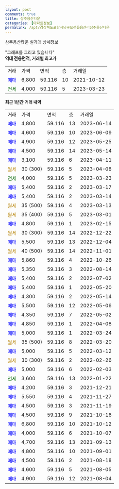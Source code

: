 ```yaml
---
layout: post
comments: true
title: 삼주용산타운
categories: [아파트정보]
permalink: /apt/경상북도포항시남구오천읍용산리삼주용산타운
---
```


삼주용산타운 실거래 상세정보

<script type="text/javascript">
  google.charts.load('current', {'packages':['line', 'corechart']});
  google.charts.setOnLoadCallback(drawChart);

  function drawChart() {
    var data = new google.visualization.DataTable();
    data.addColumn('date', '거래일');
    data.addColumn('number', "매매");
    data.addColumn('number', "전세");
    data.addColumn('number', "전매");

    data.addRows([[new Date(Date.parse("2023-06-14")), 4800, null, null], [new Date(Date.parse("2023-06-09")), 4600, null, null], [new Date(Date.parse("2023-05-25")), 4900, null, null], [new Date(Date.parse("2023-05-14")), 4500, null, null], [new Date(Date.parse("2023-04-11")), 3100, null, null], [new Date(Date.parse("2023-04-08")), null, null, null], [new Date(Date.parse("2023-03-23")), null, 4000, null], [new Date(Date.parse("2023-03-17")), 5400, null, null], [new Date(Date.parse("2023-03-14")), 5400, null, null], [new Date(Date.parse("2023-03-13")), null, null, null], [new Date(Date.parse("2023-03-01")), null, null, null], [new Date(Date.parse("2023-02-15")), 4800, null, null], [new Date(Date.parse("2022-12-22")), null, null, null], [new Date(Date.parse("2022-12-04")), 5500, null, null], [new Date(Date.parse("2022-11-01")), null, null, null], [new Date(Date.parse("2022-10-26")), 5860, null, null], [new Date(Date.parse("2022-08-14")), 5350, null, null], [new Date(Date.parse("2022-07-02")), 5400, null, null], [new Date(Date.parse("2022-05-20")), 5400, null, null], [new Date(Date.parse("2022-05-14")), 4300, null, null], [new Date(Date.parse("2022-05-06")), 5500, null, null], [new Date(Date.parse("2022-05-02")), 4350, null, null], [new Date(Date.parse("2022-04-08")), 4850, null, null], [new Date(Date.parse("2022-03-24")), 5000, null, null], [new Date(Date.parse("2022-03-20")), null, null, null], [new Date(Date.parse("2022-03-12")), 5000, null, null], [new Date(Date.parse("2022-02-26")), null, null, null], [new Date(Date.parse("2022-02-03")), 5000, null, null], [new Date(Date.parse("2022-01-22")), null, 3600, null], [new Date(Date.parse("2021-12-21")), 4200, null, null], [new Date(Date.parse("2021-11-27")), 5550, null, null], [new Date(Date.parse("2021-11-19")), 4500, null, null], [new Date(Date.parse("2021-10-16")), 4500, null, null], [new Date(Date.parse("2021-10-12")), 6800, null, null], [new Date(Date.parse("2021-10-07")), 4000, null, null], [new Date(Date.parse("2021-09-13")), 4700, null, null], [new Date(Date.parse("2021-09-01")), 4800, null, null], [new Date(Date.parse("2021-08-18")), 4500, null, null], [new Date(Date.parse("2021-08-05")), 4600, null, null], [new Date(Date.parse("2021-08-04")), 4900, null, null]]);

    var options = {
      hAxis: {
        format: 'yyyy/MM/dd'
      },    
      lineWidth: 0,
      pointsVisible: true,    
      title: '최근 1년간 유형별 실거래가 분포',
      legend: { position: 'bottom' }
    };

    var formatter = new google.visualization.NumberFormat({pattern:'###,###'} );
    formatter.format(data, 1);
    formatter.format(data, 2);
    
    setTimeout(function() {
        var chart = new google.visualization.LineChart(document.getElementById('columnchart_material'));
        chart.draw(data, (options));
        document.getElementById('loading').style.display = 'none';
    }, 200);
  }
</script>


<div id="loading" style="z-index:20; display: block; margin-left: 0px">"그래프를 그리고 있습니다"</div>
<div id="columnchart_material" style="width: 95%; margin-left: 0px; display: block"></div>
<!-- contents start -->
<b>역대 전용면적, 거래별 최고가</b>
<table class="sortable">
    <tr>
      <td>거래</td>
      <td>가격</td>
      <td>면적</td>
      <td>층</td>
      <td>거래일</td>
    </tr>
        <tr>
          <td><a style="color: blue">매매</a></td>
          <td>6,800</td>
          <td>59.116</td>
          <td>10</td>
          <td>2021-10-12</td>
        </tr>        
        <tr>
              <td><a style="color: darkgreen">전세</a></td>
              <td>4,000</td>
              <td>59.116</td>
              <td>5</td>
              <td>2023-03-23</td>
            </tr>        
    
</table>

<b>최근 1년간 거래 내역</b>

<table class="sortable">
    <tr>
      <td>거래</td>
      <td>가격</td>
      <td>면적</td>
      <td>층</td>
      <td>거래일</td>
    </tr>
    <tr>
      <td><a style="color: blue">매매</a></td>
      <td>4,800</td>
      <td>59.116</td>
      <td>13</td>
      <td>2023-06-14</td>
    </tr>          <tr>
      <td><a style="color: blue">매매</a></td>
      <td>4,600</td>
      <td>59.116</td>
      <td>10</td>
      <td>2023-06-09</td>
    </tr>          <tr>
      <td><a style="color: blue">매매</a></td>
      <td>4,900</td>
      <td>59.116</td>
      <td>12</td>
      <td>2023-05-25</td>
    </tr>          <tr>
      <td><a style="color: blue">매매</a></td>
      <td>4,500</td>
      <td>59.116</td>
      <td>14</td>
      <td>2023-05-14</td>
    </tr>          <tr>
      <td><a style="color: blue">매매</a></td>
      <td>3,100</td>
      <td>59.116</td>
      <td>6</td>
      <td>2023-04-11</td>
    </tr>          <tr>
      <td><a style="color: darkgoldenrod">월세</a></td>
      <td>30 (300)</td>
      <td>59.116</td>
      <td>5</td>
      <td>2023-04-08</td>
    </tr>          <tr>
      <td><a style="color: darkgreen">전세</a></td>
      <td>4,000</td>
      <td>59.116</td>
      <td>5</td>
      <td>2023-03-23</td>
    </tr>          <tr>
      <td><a style="color: blue">매매</a></td>
      <td>5,400</td>
      <td>59.116</td>
      <td>2</td>
      <td>2023-03-17</td>
    </tr>          <tr>
      <td><a style="color: blue">매매</a></td>
      <td>5,400</td>
      <td>59.116</td>
      <td>2</td>
      <td>2023-03-14</td>
    </tr>          <tr>
      <td><a style="color: darkgoldenrod">월세</a></td>
      <td>35 (500)</td>
      <td>59.116</td>
      <td>4</td>
      <td>2023-03-13</td>
    </tr>          <tr>
      <td><a style="color: darkgoldenrod">월세</a></td>
      <td>35 (400)</td>
      <td>59.116</td>
      <td>5</td>
      <td>2023-03-01</td>
    </tr>          <tr>
      <td><a style="color: blue">매매</a></td>
      <td>4,800</td>
      <td>59.116</td>
      <td>1</td>
      <td>2023-02-15</td>
    </tr>          <tr>
      <td><a style="color: darkgoldenrod">월세</a></td>
      <td>30 (300)</td>
      <td>59.116</td>
      <td>14</td>
      <td>2022-12-22</td>
    </tr>          <tr>
      <td><a style="color: blue">매매</a></td>
      <td>5,500</td>
      <td>59.116</td>
      <td>13</td>
      <td>2022-12-04</td>
    </tr>          <tr>
      <td><a style="color: darkgoldenrod">월세</a></td>
      <td>40 (500)</td>
      <td>59.116</td>
      <td>14</td>
      <td>2022-11-01</td>
    </tr>          <tr>
      <td><a style="color: blue">매매</a></td>
      <td>5,860</td>
      <td>59.116</td>
      <td>4</td>
      <td>2022-10-26</td>
    </tr>          <tr>
      <td><a style="color: blue">매매</a></td>
      <td>5,350</td>
      <td>59.116</td>
      <td>3</td>
      <td>2022-08-14</td>
    </tr>          <tr>
      <td><a style="color: blue">매매</a></td>
      <td>5,400</td>
      <td>59.116</td>
      <td>2</td>
      <td>2022-07-02</td>
    </tr>          <tr>
      <td><a style="color: blue">매매</a></td>
      <td>5,400</td>
      <td>59.116</td>
      <td>1</td>
      <td>2022-05-20</td>
    </tr>          <tr>
      <td><a style="color: blue">매매</a></td>
      <td>4,300</td>
      <td>59.116</td>
      <td>2</td>
      <td>2022-05-14</td>
    </tr>          <tr>
      <td><a style="color: blue">매매</a></td>
      <td>5,500</td>
      <td>59.116</td>
      <td>12</td>
      <td>2022-05-06</td>
    </tr>          <tr>
      <td><a style="color: blue">매매</a></td>
      <td>4,350</td>
      <td>59.116</td>
      <td>7</td>
      <td>2022-05-02</td>
    </tr>          <tr>
      <td><a style="color: blue">매매</a></td>
      <td>4,850</td>
      <td>59.116</td>
      <td>1</td>
      <td>2022-04-08</td>
    </tr>          <tr>
      <td><a style="color: blue">매매</a></td>
      <td>5,000</td>
      <td>59.116</td>
      <td>1</td>
      <td>2022-03-24</td>
    </tr>          <tr>
      <td><a style="color: darkgoldenrod">월세</a></td>
      <td>35 (500)</td>
      <td>59.116</td>
      <td>8</td>
      <td>2022-03-20</td>
    </tr>          <tr>
      <td><a style="color: blue">매매</a></td>
      <td>5,000</td>
      <td>59.116</td>
      <td>5</td>
      <td>2022-03-12</td>
    </tr>          <tr>
      <td><a style="color: darkgoldenrod">월세</a></td>
      <td>30 (300)</td>
      <td>59.116</td>
      <td>2</td>
      <td>2022-02-26</td>
    </tr>          <tr>
      <td><a style="color: blue">매매</a></td>
      <td>5,000</td>
      <td>59.116</td>
      <td>6</td>
      <td>2022-02-03</td>
    </tr>          <tr>
      <td><a style="color: darkgreen">전세</a></td>
      <td>3,600</td>
      <td>59.116</td>
      <td>13</td>
      <td>2022-01-22</td>
    </tr>          <tr>
      <td><a style="color: blue">매매</a></td>
      <td>4,200</td>
      <td>59.116</td>
      <td>3</td>
      <td>2021-12-21</td>
    </tr>          <tr>
      <td><a style="color: blue">매매</a></td>
      <td>5,550</td>
      <td>59.116</td>
      <td>4</td>
      <td>2021-11-27</td>
    </tr>          <tr>
      <td><a style="color: blue">매매</a></td>
      <td>4,500</td>
      <td>59.116</td>
      <td>3</td>
      <td>2021-11-19</td>
    </tr>          <tr>
      <td><a style="color: blue">매매</a></td>
      <td>4,500</td>
      <td>59.116</td>
      <td>9</td>
      <td>2021-10-16</td>
    </tr>          <tr>
      <td><a style="color: blue">매매</a></td>
      <td>6,800</td>
      <td>59.116</td>
      <td>10</td>
      <td>2021-10-12</td>
    </tr>          <tr>
      <td><a style="color: blue">매매</a></td>
      <td>4,000</td>
      <td>59.116</td>
      <td>6</td>
      <td>2021-10-07</td>
    </tr>          <tr>
      <td><a style="color: blue">매매</a></td>
      <td>4,700</td>
      <td>59.116</td>
      <td>13</td>
      <td>2021-09-13</td>
    </tr>          <tr>
      <td><a style="color: blue">매매</a></td>
      <td>4,800</td>
      <td>59.116</td>
      <td>10</td>
      <td>2021-09-01</td>
    </tr>          <tr>
      <td><a style="color: blue">매매</a></td>
      <td>4,500</td>
      <td>59.116</td>
      <td>2</td>
      <td>2021-08-18</td>
    </tr>          <tr>
      <td><a style="color: blue">매매</a></td>
      <td>4,600</td>
      <td>59.116</td>
      <td>5</td>
      <td>2021-08-05</td>
    </tr>          <tr>
      <td><a style="color: blue">매매</a></td>
      <td>4,900</td>
      <td>59.116</td>
      <td>12</td>
      <td>2021-08-04</td>
    </tr>      </table>
<!-- contents end -->    

